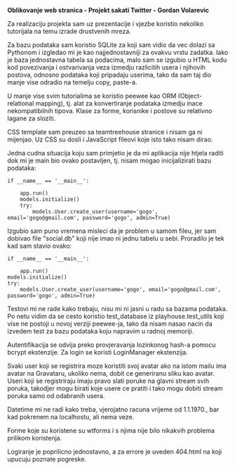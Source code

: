 **Oblikovanje web stranica - Projekt sakati Twitter - Gordan Volarevic**

Za realizaciju projekta sam uz prezentacije i vjezbe koristio nekoliko tutorijala na temu
izrade drustvenih mreza.

Za bazu podataka sam koristio SQLite za koji sam vidio da vec dolazi sa Pythonom i izgledao
mi je kao najjednostavniji za ovakvu vrstu zadatka. Iako je baza jednostavna tabela sa podacima,
malo sam se izgubio u HTML kodu kod povezivanja i ostvarivanja veza izmedju razlicitih usera i njihovih
postova, odnosno podataka koji pripadaju userima, tako da sam taj dio manje vise odradio na
temelju copy, paste-a.

U manje vise svim tutorialima se koristio peewee kao ORM (Object-relational mapping), tj. alat za 
konvertiranje podataka izmedju inace nekompatibilnih tipova. Klase za forme, korisnike i postove
su relativno lagane za sloziti.

CSS template sam preuzeo sa teamtreehouse stranice i nisam ga ni mijenjao. Uz CSS su dosli i
JavaScript fileovi koje isto tako nisam dirao.

Jedna cudna situacija koju sam primjetio je da mi aplikacija nije htjela raditi dok mi je main bio ovako
postavljen, tj. nisam mogao inicijalizirati bazu podataka:
```
if __name__ == '__main__':

    app.run()
    models.initialize()
    try:
        models.User.create_user(username='gogo', email='gogo@gmail.com', password='gogo', admin=True)
```

Izgubio sam puno vremena misleci da je problem u samom fileu, jer sam dobivao file "social.db"
koji nije imao ni jednu tabelu u sebi. Proradilo je tek kad sam stavio ovako:
```
if __name__ == '__main__':

    app.run()
models.initialize()
try:
    models.User.create_user(username='gogo', email='gogo@gmail.com', password='gogo', admin=True)
```

Testovi mi ne rade kako trebaju, nisu mi ni jasni u radu sa bazama podataka. Po netu vidim
da se cesto koristio test_database iz playhouse.test_utils koji vise ne postoji u novoj verziji
peewee-ja, tako da nisam nasao nacin da izvedem test za bazu podataka koju napravim u radnoj memoriji.

Autentifikacija se odvija preko provjeravanja lozinkonog hash-a pomocu bcrypt ekstenzije. Za login se
koristi LoginManager ekstenzija.

Svaki user koji se registrira moze koristiti svoj avatar ako na istom mailu ima avatar na Gravataru,
ukoliko nema, dobit ce generiranu sliku kao avatar. Useri koji se registriraju imaju pravo slati poruke
na glavni stream svih poruka, takodjer mogu birati koje usere ce pratiti i tako mogu dobiti stream
poruka samo od odabranih usera.

Datetime mi ne radi kako treba, vjerojatno racuna vrijeme od 1.1.1970., bar kad pokrenem na localhostu,
ali nema veze.

Forme koje su koristene su wtforms i s njima nije bilo nikakvih problema prilikom koristenja.

Logiranje je poprilicno jednostavno, a za errore je uveden 404.html na koji upucuju poznate pogreske.